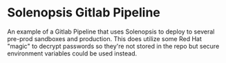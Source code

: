 # Solenopsis Gitlab Pipeline

An example of a Gitlab Pipeline that uses Solenopsis to deploy to several pre-prod sandboxes and production.  This does utilize some Red Hat "magic" to decrypt passwords so they're not stored in the repo but secure environment variables could be used instead.